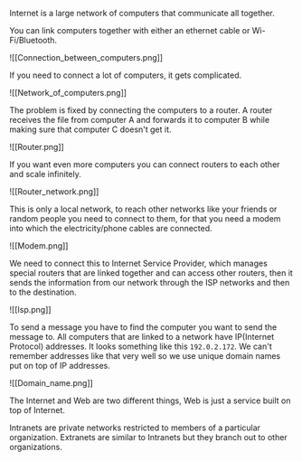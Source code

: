 
Internet is a large network of computers that communicate all together.

You can link computers together with either an ethernet cable or Wi-Fi/Bluetooth.

![[Connection_between_computers.png]]

If you need to connect a lot of computers, it gets complicated.

![[Network_of_computers.png]]

The problem is fixed by connecting the computers to a router. A router receives the file from computer A and forwards it to computer B while making sure that computer C doesn't get it.

![[Router.png]]

If you want even more computers you can connect routers to each other and scale infinitely.

![[Router_network.png]]

This is only a local network, to reach other networks like your friends or random people you need to connect to them, for that you need a modem into which the electricity/phone cables are connected.

![[Modem.png]]

We need to connect this to Internet Service Provider, which manages special routers that are linked together and can access other routers, then it sends the information from our network through the ISP networks and then to the destination.

![[Isp.png]]

To send a message you have to find the computer you want to send the message to.
All computers that are linked to a network have IP(Internet Protocol) addresses. It looks something like this `192.0.2.172`. We can't remember addresses like that very well so we use unique domain names put on top of IP addresses.

![[Domain_name.png]]

The Internet and Web are two different things, Web is just a service built on top of Internet.

Intranets are private networks restricted to members of a particular organization.
Extranets are similar to Intranets but they branch out to other organizations.